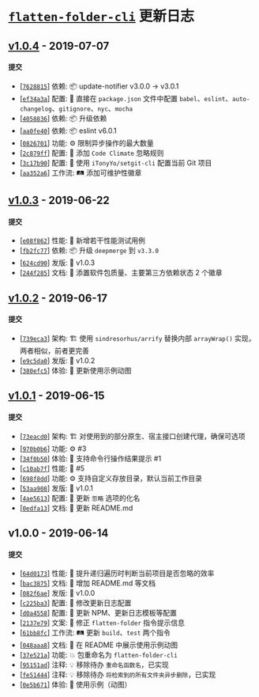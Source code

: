 # [`flatten-folder-cli`][flatten-folder-cli] 更新日志

## [v1.0.4](https://github.com/iTonyYo/flatten-folder-cli/compare/v1.0.3...v1.0.4) - 2019-07-07

#### 提交

- [[`7628815`](https://github.com/iTonyYo/flatten-folder-cli/commit/7628815aeb2d957f7e6749479c911783ca93282b)] 依赖: :package: update-notifier v3.0.0 -> v3.0.1
- [[`ef34a3a`](https://github.com/iTonyYo/flatten-folder-cli/commit/ef34a3a3b127e00b953c9bb9892a0304f3b94982)] 配置: :wrench: 直接在 `package.json` 文件中配置 `babel`、`eslint`、`auto-changelog`、`gitignore`、`nyc`、`mocha`
- [[`4058836`](https://github.com/iTonyYo/flatten-folder-cli/commit/4058836e2c4b4cd6b78f1096edf515d0b035e181)] 依赖: :package: 升级依赖
- [[`aa0fe40`](https://github.com/iTonyYo/flatten-folder-cli/commit/aa0fe40d3c8935717bffd4dfef20719a942e440e)] 依赖: :package: eslint v6.0.1
- [[`0826701`](https://github.com/iTonyYo/flatten-folder-cli/commit/082670113279531d148b64076380230a0d3e955e)] 功能: :gear: 限制异步操作的最大数量
- [[`2c879ff`](https://github.com/iTonyYo/flatten-folder-cli/commit/2c879ff86d4ffff52dfc6e7c5fe6d695f698ab23)] 配置: :wrench: 添加 `Code Climate` 忽略规则
- [[`3c17b90`](https://github.com/iTonyYo/flatten-folder-cli/commit/3c17b905e921a56fd92bcc83bc3aa542eaf2c171)] 配置: :wrench: 使用 `iTonyYo/setgit-cli` 配置当前 Git 项目
- [[`aa352a6`](https://github.com/iTonyYo/flatten-folder-cli/commit/aa352a622086fd6143efc62d7154a476754a7c4f)] 工作流: :railway_track: 添加可维护性徽章
## [v1.0.3](https://github.com/iTonyYo/flatten-folder-cli/compare/v1.0.2...v1.0.3) - 2019-06-22

#### 提交

- [[`e08f862`](https://github.com/iTonyYo/flatten-folder-cli/commit/e08f86258849d44dcec5dd4d79c8e2968ba6f36a)] 性能: :racehorse: 新增若干性能测试用例
- [[`fb2fc77`](https://github.com/iTonyYo/flatten-folder-cli/commit/fb2fc77fa5cfa714067d6f3fc4ff5a8568890ac8)] 依赖: :package: 升级 `deepmerge` 到 `v3.3.0`
- [[`624cd90`](https://github.com/iTonyYo/flatten-folder-cli/commit/624cd90b0fcde780fd91358b99b55fffb050310f)] 发版: :bookmark: v1.0.3
- [[`244f285`](https://github.com/iTonyYo/flatten-folder-cli/commit/244f28568fd12e4c3c762d803d1159d099c487f6)] 文档: :memo: 添置软件包质量、主要第三方依赖状态 2 个徽章
## [v1.0.2](https://github.com/iTonyYo/flatten-folder-cli/compare/v1.0.1...v1.0.2) - 2019-06-17

#### 提交

- [[`739eca3`](https://github.com/iTonyYo/flatten-folder-cli/commit/739eca359b4d6531e98122989f4e37e2eaa666cb)] 架构: :building_construction: 使用 `sindresorhus/arrify` 替换内部 `arrayWrap()` 实现，两者相似，前者更完善
- [[`e9c5da0`](https://github.com/iTonyYo/flatten-folder-cli/commit/e9c5da0c37cb61fc36885ecb9f7bcaecfdb72422)] 发版: :bookmark: v1.0.2
- [[`380efc5`](https://github.com/iTonyYo/flatten-folder-cli/commit/380efc5f5365113c99b57a639051482979382822)] 体验: :children_crossing: 更新使用示例动图
## [v1.0.1](https://github.com/iTonyYo/flatten-folder-cli/compare/v1.0.0...v1.0.1) - 2019-06-15

#### 提交

- [[`73eacd0`](https://github.com/iTonyYo/flatten-folder-cli/commit/73eacd09eccbb1b8af7e6d4beff47c7d742f16da)] 架构: :building_construction: 对使用到的部分原生、宿主接口创建代理，确保可选项
- [[`970b0b6`](https://github.com/iTonyYo/flatten-folder-cli/commit/970b0b6761cb66c9d312659e30db986f04f504ae)] 功能: :gear: #3
- [[`34f0b50`](https://github.com/iTonyYo/flatten-folder-cli/commit/34f0b50f3166f5bcb5c3b58a9a65ff85f46cf701)] 体验: :children_crossing: 支持命令行操作结果提示 #1
- [[`c10ab7f`](https://github.com/iTonyYo/flatten-folder-cli/commit/c10ab7fe23cd8f0b68ed17605bb90ba0bcdccd86)] 性能: :racehorse: #5
- [[`698f8dd`](https://github.com/iTonyYo/flatten-folder-cli/commit/698f8dddafc2a1afd0674bed5c9272c8242dc6f3)] 功能: :gear: 支持自定义存放目录，默认当前工作目录
- [[`53aa908`](https://github.com/iTonyYo/flatten-folder-cli/commit/53aa908242a26d906a1484c5e3581089c72790a3)] 发版: :bookmark: v1.0.1
- [[`4ae5613`](https://github.com/iTonyYo/flatten-folder-cli/commit/4ae56136c2d1fcb985a293a66d87090e70427387)] 配置: :wrench: 更新 `忽略` 选项的化名
- [[`0edfa13`](https://github.com/iTonyYo/flatten-folder-cli/commit/0edfa130d31cfed392f8967628dda97483914bf3)] 文档: :memo: 更新 README.md
## v1.0.0 - 2019-06-14

#### 提交

- [[`64d0173`](https://github.com/iTonyYo/flatten-folder-cli/commit/64d0173720ba40918f211c9d3de9d6f901ed1c92)] 性能: :racehorse: 提升递归遍历时判断当前项目是否忽略的效率
- [[`bac3875`](https://github.com/iTonyYo/flatten-folder-cli/commit/bac3875a9710ac88d647c28fed67b3a5f0557a4a)] 文档: :memo: 增加 README.md 等文档
- [[`082f6ae`](https://github.com/iTonyYo/flatten-folder-cli/commit/082f6aec1b1b621bf8b4fc1ac3e1b11bc50cf24a)] 发版: :bookmark: v1.0.0
- [[`c225ba3`](https://github.com/iTonyYo/flatten-folder-cli/commit/c225ba3f1f9bfd01c8df6ba13a621b98211eddf6)] 配置: :wrench: 修改更新日志配置
- [[`d0a4558`](https://github.com/iTonyYo/flatten-folder-cli/commit/d0a4558d440e3f75b3187e7b7304fd0a66a4db76)] 配置: :wrench: 更新 NPM、更新日志模板等配置
- [[`2137e79`](https://github.com/iTonyYo/flatten-folder-cli/commit/2137e797f2b79d3808a83c26c502107fd20ad25c)] 文案: :speech_balloon: 修正 `flatten-folder` 指令提示信息
- [[`61bb8fc`](https://github.com/iTonyYo/flatten-folder-cli/commit/61bb8fc21925cd092fc1d0922466bd4666d7a6e5)] 工作流: :railway_track: 更新 `build`、`test` 两个指令
- [[`048aaa8`](https://github.com/iTonyYo/flatten-folder-cli/commit/048aaa86f7c70a139fd607cfa64b7dfb5772110e)] 文档: :memo: 在 README 中展示使用示例动图
- [[`37e521a`](https://github.com/iTonyYo/flatten-folder-cli/commit/37e521a0fdc7a3c9cc86fbffc8467c326dd78dd6)] 功能: :boom: 包重命名为 `flatten-folder-cli`
- [[`95151ad`](https://github.com/iTonyYo/flatten-folder-cli/commit/95151ad37cf43ce687a71c5d84470887ea720c05)] 注释: :bulb: 移除待办 `重命名函数名`，已实现
- [[`fe51444`](https://github.com/iTonyYo/flatten-folder-cli/commit/fe51444a69c863cb0204dbbfa29b8ce0d400c1ad)] 注释: :bulb: 移除待办 `将检索到的所有文件夹异步删除`，已实现
- [[`0e5b671`](https://github.com/iTonyYo/flatten-folder-cli/commit/0e5b671d93e81f6c7f76d4c06ceb59403dd859fa)] 体验: :children_crossing: 使用示例（动图）

[flatten-folder-cli]: https://github.com/iTonyYo/flatten-folder-cli
